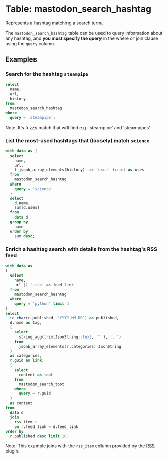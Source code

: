 # Table: mastodon_search_hashtag

Represents a hashtag matching a search term.

The `mastodon_search_hashtag` table can be used to query information about any hashtag, and **you must specify the query** in the where or join clause using the `query` column.

## Examples

### Search for the hashtag `steampipe`

```sql
select
  name,
  url,
  history
from
  mastodon_search_hashtag
where
  query = 'steampipe';
```

Note: It's fuzzy match that will find e.g. 'steampipe' and 'steampipes'

### List the most-used hashtags that (loosely) match `science`

```sql
with data as (
  select
    name,
    url,
    ( jsonb_array_elements(history) ->> 'uses' )::int as uses
  from
    mastodon_search_hashtag
  where
    query = 'science'
  )
  select
    d.name,
    sum(d.uses)
  from
    data d
  group by
    name
  order by
    sum desc;
```

### Enrich a hashtag search with details from the hashtag's RSS feed

```sql
with data as 
(
  select
    name,
    url || '.rss' as feed_link 
  from
    mastodon_search_hashtag 
  where
    query = 'python' limit 1 
)
select
  to_char(r.published, 'YYYY-MM-DD') as published,
  d.name as tag,
  (
    select
      string_agg(trim(JsonString::text, '"'), ', ') 
    from
      jsonb_array_elements(r.categories) JsonString 
  )
  as categories,
  r.guid as link,
  (
    select
      content as toot 
    from
      mastodon_search_toot 
    where
      query = r.guid 
  )
  as content 
from
  data d 
  join
    rss_item r 
    on r.feed_link = d.feed_link 
order by
  r.published desc limit 10;
```

Note: This example joins with the `rss_item` column provided by the [RSS](https://hub.steampipe.io/plugins/turbot/rss) plugin.
